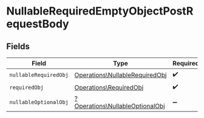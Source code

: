 # NullableRequiredEmptyObjectPostRequestBody


## Fields

| Field                                                                             | Type                                                                              | Required                                                                          | Description                                                                       |
| --------------------------------------------------------------------------------- | --------------------------------------------------------------------------------- | --------------------------------------------------------------------------------- | --------------------------------------------------------------------------------- |
| `nullableRequiredObj`                                                             | [Operations\NullableRequiredObj](../../Models/Operations/NullableRequiredObj.md)  | :heavy_check_mark:                                                                | N/A                                                                               |
| `requiredObj`                                                                     | [Operations\RequiredObj](../../Models/Operations/RequiredObj.md)                  | :heavy_check_mark:                                                                | N/A                                                                               |
| `nullableOptionalObj`                                                             | [?Operations\NullableOptionalObj](../../Models/Operations/NullableOptionalObj.md) | :heavy_minus_sign:                                                                | N/A                                                                               |